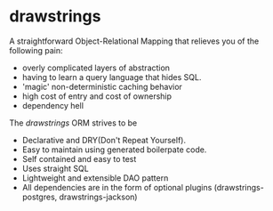 # drawstrings

A straightforward Object-Relational Mapping that relieves you of the following pain:
- overly complicated layers of abstraction
- having to learn a query language that hides SQL.
- 'magic' non-deterministic caching behavior
- high cost of entry and cost of ownership
- dependency hell

The _drawstrings_ ORM strives to be
- Declarative and DRY(Don't Repeat Yourself). 
- Easy to maintain using generated boilerpate code.
- Self contained and easy to test   
- Uses straight SQL
- Lightweight and extensible DAO pattern
- All dependencies are in the form of optional plugins (drawstrings-postgres, drawstrings-jackson)

 
